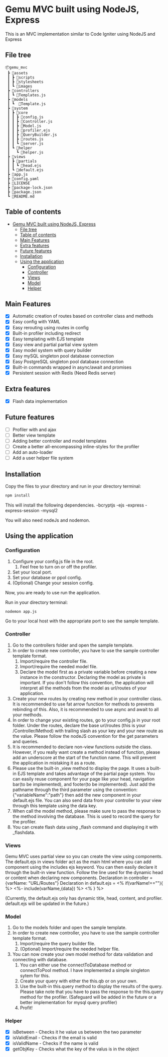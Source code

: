 # Gemu MVC built using NodeJS, Express

This is an MVC implementation similar to Code Igniter using NodeJS and Express

## File tree

```
📦gemu_mvc
 ┣ 📂assets
 ┃ ┣ 📂scripts
 ┃ ┣ 📂stylesheets
 ┃ ┗ 📂images
 ┣ 📂controllers
 ┃ ┗ 📜Templates.js
 ┣ 📂models
 ┃ ┗  📜Template.js
 ┣ 📂system
 ┃ ┣ 📂core
 ┃ ┃ ┣ 📜config.js
 ┃ ┃ ┣ 📜Controller.js
 ┃ ┃ ┣ 📜Model.js
 ┃ ┃ ┣ 📜profiler.ejs
 ┃ ┃ ┣ 📜QueryBuilder.js
 ┃ ┃ ┣ 📜routes.js
 ┃ ┃ ┗ 📜server.js
 ┃ ┗ 📂helper
 ┃   ┗ 📜helper.js
 ┣ 📂views
 ┃ ┣ 📂partials
 ┃ ┃ ┗ 📜head.ejs
 ┃ ┗ 📜default.ejs
 ┣ 📜app.js
 ┣ 📜config.yaml
 ┣ 📜LICENSE
 ┣ 📜package-lock.json
 ┣ 📜package.json
 ┗ 📜README.md
```

## Table of contents

- [Gemu MVC built using NodeJS, Express](#gemu-mvc-built-using-nodejs-express)
  - [File tree](#file-tree)
  - [Table of contents](#table-of-contents)
  - [Main Features](#main-features)
  - [Extra features](#extra-features)
  - [Future features](#future-features)
  - [Installation](#installation)
  - [Using the application](#using-the-application)
    - [Configuration](#configuration)
    - [Controller](#controller)
    - [Views](#views)
    - [Model](#model)
    - [Helper](#helper)

## Main Features

-   [x] Automatic creation of routes based on controller class and methods
-   [x] Easy config with YAML
-   [x] Easy rerouting using routes in config
-   [x] Built-in profiler including redirect
-   [x] Easy templating with EJS template
-   [x] Easy view and partial partial view system
-   [x] Easy model system with query builder
-   [x] Easy mySQL singleton pool database connection
-   [x] Easy PostgreSQL singleton pool database connection
-   [x] Built-in commands wrapped in async/await and promises
-   [x] Persistent session with Redis (Need Redis server)

## Extra features

-   [x] Flash data implementation

## Future features

-   [ ] Profiler with and ajax
-   [ ] Better view template
-   [ ] Adding better controller and model templates
-   [ ] Create a better all-encompassing inline-styles for the profiler
-   [ ] Add an auto-loader
-   [ ] Add a user helper file system

## Installation

Copy the files to your directory and run in your directory terminal:

```bash
npm install
```

This will install the following dependencies.
-bcryptjs
-ejs
-express
-express-session
-mysql2

You will also need nodeJs and nodemon.

## Using the application

### Configuration

1. Configure your config.js file in the root.
    1. Feel free to turn on or off the profiler.
2. Set your local port.
3. Set your database or ppol config.
4. (Optional) Change your session config.

Now, you are ready to use run the application.

Run in your directory terminal:

```bash
nodemon app.js
```

Go to your local host with the appropriate port to see the sample template.

### Controller

1. Go to the controllers folder and open the sample template.
2. In order to create new controller, you have to use the sample controller template format.
    1. Import/require the controller file.
    2. Import/require the needed model file.
    3. Declare the model first as a private variable before creating a new instance in the constructor. Declaring the model as private is important. If you don't follow this convention, the application will interpret all the methods from the model as url/routes of your application.
3. Create your new routes by creating new method in your controller class. It is recommended to use fat arrow function for methods to prevents rebinding of this. Also, it is recommended to use async and await to all your methods.
4. In order to change your existing routes, go to your config.js in your root folder. Under the routes, declare the base url/routes (this is your /Controller/Method) with trailing slash as your key and your new route as the value. Please follow the nodeJS convention for the get parameters and queries.
5. It is recommended to declare non-view functions outside the class. However, if you really want create a method instead of function, please add an underscore at the start of the function name. This will prevent the application in mistaking it as a route.
6. Please use the built-in \_view method to display the page. It uses a built-in EJS template and takes advantage of the partial page system. You can easily reuse component for your page like your head, navigation bar(to be implemented), and footer(to be implemented). Just add the pathname through the third parameter using the convention: {"variableName":"path"} then add the new component in your default.ejs file. You can also send data from your controller to your view through this template using the data key.
7. When call the model method, please make sure to pass the response to the method involving the database. This is used to record the query for the profiler.
8. You can create flash data using \_flash command and displaying it with \_flashdata.

### Views

Gemu MVC uses partial view so you can create the view using components. The default.ejs in views folder act as the main html where you can add component using the includes ejs keyword. You can then easily declare it through the built-in view function. Follow the line used for the dynamic head or content when declaring new components.
Declaration in controller = {varName: "URL/Routes"}
Declaration in default.ejs = <% if(varName!==""){ %> <%- include(varName,{data}) %> <% } %>

(Currently, the default.ejs only has dynamic title, head, content, and profiler. default.ejs will be updated in the future.)

### Model

1. Go to the models folder and open the sample template.
2. In order to create new controller, you have to use the sample controller template format.
    1. Import/require the query builder file.
    2. (Optional) Import/require the needed helper file.
3. You can now create your own model method for data validation and connecting with database.
    1. You can either use the connectToDatabase method or connectToPool method. I have implemented a simple singleton sytem for this.
    2. Create your query with either the this.qb or on your own.
    3. Use the built-in this.query method to display the results of the query. Please take note that you have to pass the response to the this.query method for the profiler. (Safeguard will be added in the future or a better implementation for mysql query profiler)
    4. Profit!

### Helper

-   [x] isBetween - Checks it he value us between the two parameter
-   [x] isValidEmail - Checks if the email is valid
-   [x] isValidName - Checks if the name is valid
-   [x] getObjKey - Checks what the key of the valus is in the object
